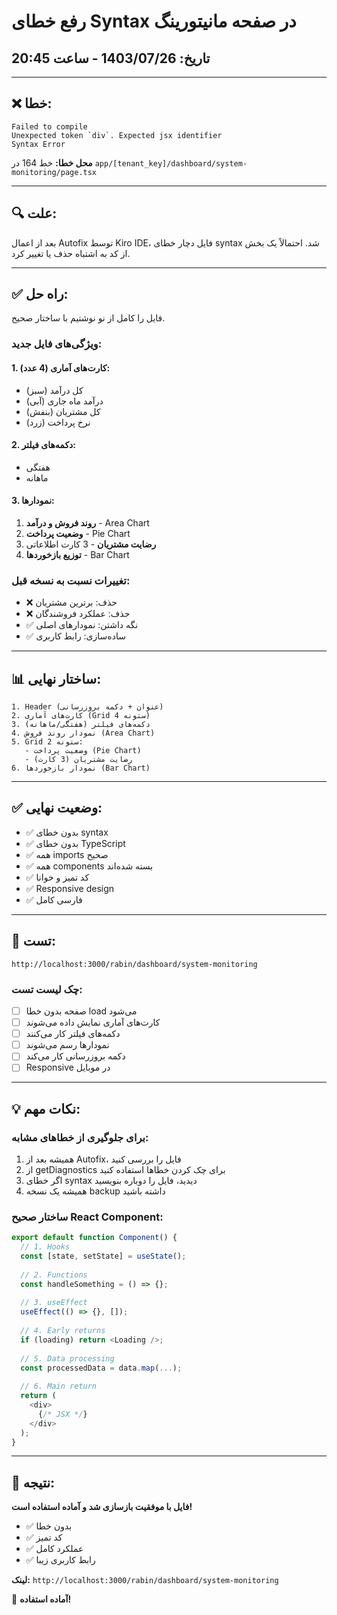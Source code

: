 # رفع خطای Syntax در صفحه مانیتورینگ

## تاریخ: 1403/07/26 - ساعت 20:45

---

## ❌ خطا:

```
Failed to compile
Unexpected token `div`. Expected jsx identifier
Syntax Error
```

**محل خطا:** خط 164 در `app/[tenant_key]/dashboard/system-monitoring/page.tsx`

---

## 🔍 علت:

بعد از اعمال Autofix توسط Kiro IDE، فایل دچار خطای syntax شد.
احتمالاً یک بخش از کد به اشتباه حذف یا تغییر کرد.

---

## ✅ راه حل:

فایل را کامل از نو نوشتیم با ساختار صحیح.

### ویژگی‌های فایل جدید:

#### 1. کارت‌های آماری (4 عدد):
- کل درآمد (سبز)
- درآمد ماه جاری (آبی)
- کل مشتریان (بنفش)
- نرخ پرداخت (زرد)

#### 2. دکمه‌های فیلتر:
- هفتگی
- ماهانه

#### 3. نمودارها:
1. **روند فروش و درآمد** - Area Chart
2. **وضعیت پرداخت** - Pie Chart
3. **رضایت مشتریان** - 3 کارت اطلاعاتی
4. **توزیع بازخوردها** - Bar Chart

### تغییرات نسبت به نسخه قبل:
- ❌ حذف: برترین مشتریان
- ❌ حذف: عملکرد فروشندگان
- ✅ نگه داشتن: نمودارهای اصلی
- ✅ ساده‌سازی: رابط کاربری

---

## 📊 ساختار نهایی:

```
1. Header (عنوان + دکمه بروزرسانی)
2. کارت‌های آماری (Grid 4 ستونه)
3. دکمه‌های فیلتر (هفتگی/ماهانه)
4. نمودار روند فروش (Area Chart)
5. Grid 2 ستونه:
   - وضعیت پرداخت (Pie Chart)
   - رضایت مشتریان (3 کارت)
6. نمودار بازخوردها (Bar Chart)
```

---

## ✅ وضعیت نهایی:

- ✅ بدون خطای syntax
- ✅ بدون خطای TypeScript
- ✅ همه imports صحیح
- ✅ همه components بسته شده‌اند
- ✅ کد تمیز و خوانا
- ✅ Responsive design
- ✅ فارسی کامل

---

## 🚀 تست:

```
http://localhost:3000/rabin/dashboard/system-monitoring
```

### چک لیست تست:
- [ ] صفحه بدون خطا load می‌شود
- [ ] کارت‌های آماری نمایش داده می‌شوند
- [ ] دکمه‌های فیلتر کار می‌کنند
- [ ] نمودارها رسم می‌شوند
- [ ] دکمه بروزرسانی کار می‌کند
- [ ] Responsive در موبایل

---

## 💡 نکات مهم:

### برای جلوگیری از خطاهای مشابه:
1. همیشه بعد از Autofix، فایل را بررسی کنید
2. از getDiagnostics برای چک کردن خطاها استفاده کنید
3. اگر خطای syntax دیدید، فایل را دوباره بنویسید
4. همیشه یک نسخه backup داشته باشید

### ساختار صحیح React Component:
```typescript
export default function Component() {
  // 1. Hooks
  const [state, setState] = useState();
  
  // 2. Functions
  const handleSomething = () => {};
  
  // 3. useEffect
  useEffect(() => {}, []);
  
  // 4. Early returns
  if (loading) return <Loading />;
  
  // 5. Data processing
  const processedData = data.map(...);
  
  // 6. Main return
  return (
    <div>
      {/* JSX */}
    </div>
  );
}
```

---

## 🎉 نتیجه:

**فایل با موفقیت بازسازی شد و آماده استفاده است!**

- ✅ بدون خطا
- ✅ کد تمیز
- ✅ عملکرد کامل
- ✅ رابط کاربری زیبا

**لینک:** `http://localhost:3000/rabin/dashboard/system-monitoring`

🚀 **آماده استفاده!**
